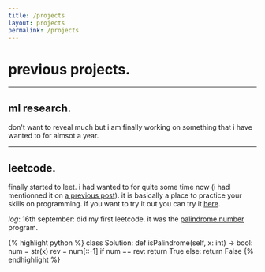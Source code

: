 ```yaml
---
title: /projects
layout: projects
permalink: /projects
---
```


# previous projects.
---
## ml research.

don't want to reveal much but i am finally working on something that i have wanted to for almsot a year.

---
## leetcode.

finally started to leet. i had wanted to for quite some time now (i had mentionned it on <a href="https://atharvakokane.github.io/2024/09/01/life-gone-by.html">a previous post</a>). it is basically a place to practice your skills on programming. if you want to try it out you can try it <a href="https://leetcode.com/">here</a>.

_log_:
16th september: did my first leetcode. it was the <a href="https://leetcode.com/problems/palindrome-number/description/">palindrome number</a> program.

{% highlight python %}
class Solution:
  def isPalindrome(self, x: int) -> bool:
    num = str(x)
    rev = num[::-1]
    if num == rev:
      return True
    else:
      return False
{% endhighlight %}
